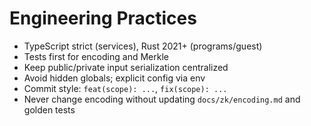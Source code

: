# Engineering Practices

- TypeScript strict (services), Rust 2021+ (programs/guest)
- Tests first for encoding and Merkle
- Keep public/private input serialization centralized
- Avoid hidden globals; explicit config via env
- Commit style: `feat(scope): ...`, `fix(scope): ...`
- Never change encoding without updating `docs/zk/encoding.md` and golden tests

